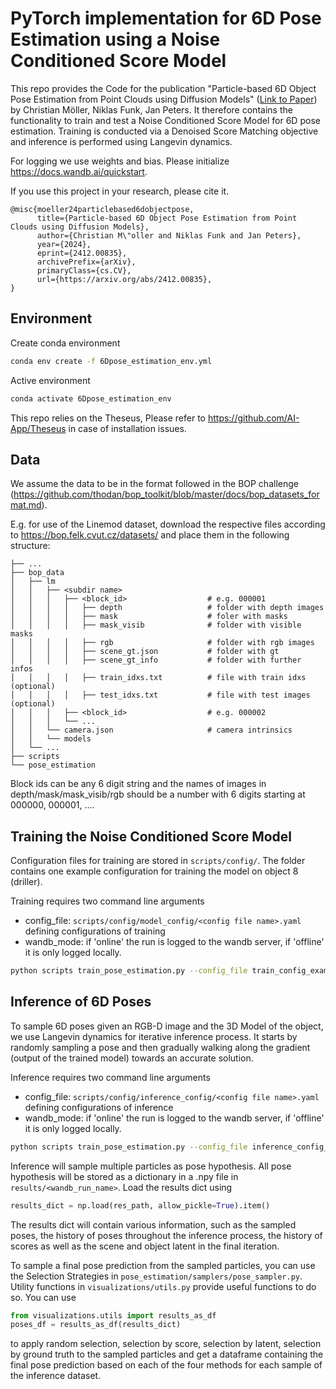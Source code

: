 # PyTorch implementation for 6D Pose Estimation using a Noise Conditioned Score Model

This repo provides the Code for the publication "Particle-based 6D Object Pose Estimation from Point Clouds using Diffusion Models" (<a href="https://arxiv.org/abs/2412.00835">Link to Paper</a>) by Christian Möller, Niklas Funk, Jan Peters.
It therefore contains the functionality to train and test a Noise Conditioned Score Model for 6D pose estimation.
Training is conducted via a Denoised Score Matching objective and inference is performed using
Langevin dynamics.

For logging we use weights and bias. Please initialize https://docs.wandb.ai/quickstart.

If you use this project in your research, please cite it.

```citation
@misc{moeller24particlebased6dobjectpose,
      title={Particle-based 6D Object Pose Estimation from Point Clouds using Diffusion Models}, 
      author={Christian M\"oller and Niklas Funk and Jan Peters},
      year={2024},
      eprint={2412.00835},
      archivePrefix={arXiv},
      primaryClass={cs.CV},
      url={https://arxiv.org/abs/2412.00835}, 
}
```

## Environment

Create conda environment

```bash
conda env create -f 6Dpose_estimation_env.yml
```

Active environment

```bash
conda activate 6Dpose_estimation_env
```

This repo relies on the Theseus, Please refer to https://github.com/AI-App/Theseus in case of installation issues.

## Data

We assume the data to be in the format followed in the BOP challenge
(https://github.com/thodan/bop_toolkit/blob/master/docs/bop_datasets_format.md).

E.g. for use of the Linemod dataset, download the respective files according to https://bop.felk.cvut.cz/datasets/
and place them in the following structure:

    ├── ...
    ├── bop_data
    │   ├── lm
    │   │   ├── <subdir name>
    │   │   │   ├── <block_id>                  # e.g. 000001
    │   │   │   │   ├── depth                   # folder with depth images
    │   │   │   │   ├── mask                    # foler with masks
    │   │   │   │   ├── mask_visib              # folder with visible masks
    │   │   │   │   ├── rgb                     # folder with rgb images
    │   │   │   │   ├── scene_gt.json           # folder with gt
    │   │   │   │   ├── scene_gt_info           # folder with further infos
    │   │   │   │   ├── train_idxs.txt          # file with train idxs (optional)
    │   │   │   │   ├── test_idxs.txt           # file with test images (optional)
    │   │   │   ├── <block_id>                  # e.g. 000002
    │   │   │   └── ...
    │   │   └── camera.json                     # camera intrinsics
    │   │   └── models
    │   └── ...
    ├── scripts
    └── pose_estimation

Block ids can be any 6 digit string and the names of images in depth/mask/mask_visib/rgb should be a
number with 6 digits starting at 000000, 000001, ....

## Training the Noise Conditioned Score Model

Configuration files for training are stored in `scripts/config/`. The folder contains one example
configuration for training the model on object 8 (driller).

Training requires two command line arguments

- config_file: `scripts/config/model_config/<config file name>.yaml` defining configurations of training
- wandb_mode: if 'online' the run is logged to the wandb server, if 'offline' it is only logged locally.

```bash
python scripts train_pose_estimation.py --config_file train_config_example --wandb_mode offline
```

## Inference of 6D Poses

To sample 6D poses given an RGB-D image and the 3D Model of the object, we use Langevin dynamics for
iterative inference process. It starts by randomly sampling a pose and then gradually walking
along the gradient (output of the trained model) towards an accurate solution.

Inference requires two command line arguments

- config_file: `scripts/config/inference_config/<config file name>.yaml` defining configurations of inference
- wandb_mode: if 'online' the run is logged to the wandb server, if 'offline' it is only logged locally.

```bash
python scripts train_pose_estimation.py --config_file inference_config_example --wandb_mode offline
```

Inference will sample multiple particles as pose hypothesis. All pose hypothesis will be stored as a dictionary
in a .npy file in `results/<wandb_run_name>`. Load the results dict using

```python
results_dict = np.load(res_path, allow_pickle=True).item()
```

The results dict will contain various information, such as the sampled poses, the history of poses
throughout the inference process, the history of scores as well as the scene and object latent
in the final iteration.

To sample a final pose prediction from the sampled particles, you can use the Selection Strategies in
`pose_estimation/samplers/pose_sampler.py`. Utility functions in `visualizations/utils.py` provide
useful functions to do so. You can use

```python
from visualizations.utils import results_as_df
poses_df = results_as_df(results_dict)
```

to apply random selection, selection by score, selection by latent, selection by ground truth to
the sampled particles and get a dataframe containing the final pose prediction based on each of
the four methods for each sample of the inference dataset.
